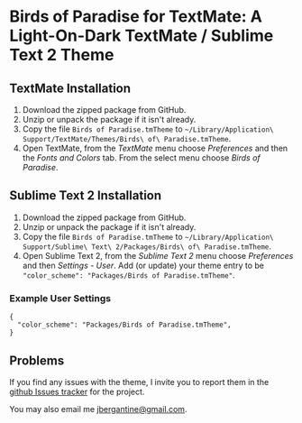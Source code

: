 Birds of Paradise for TextMate: A Light-On-Dark TextMate / Sublime Text 2 Theme
===============================================================================

TextMate Installation
---------------------

1. Download the zipped package from GitHub. 
2. Unzip or unpack the package if it isn't already. 
3. Copy the file `Birds of Paradise.tmTheme` to `~/Library/Application\ Support/TextMate/Themes/Birds\ of\ Paradise.tmTheme`.
4. Open TextMate, from the _TextMate_ menu choose _Preferences_ and then the _Fonts and Colors_ tab. From the select menu choose _Birds of Paradise_.

Sublime Text 2 Installation
---------------------------

1. Download the zipped package from GitHub.
2. Unzip or unpack the package if it isn't already. 
3. Copy the file `Birds of Paradise.tmTheme` to `~/Library/Application\ Support/Sublime\ Text\ 2/Packages/Birds\ of\ Paradise.tmTheme`.
4. Open Sublime Text 2, from the _Sublime Text 2_ menu choose _Preferences_ and then _Settings - User_. Add (or update) your theme entry to be `"color_scheme": "Packages/Birds of Paradise.tmTheme"`.


### Example User Settings

    { 
      "color_scheme": "Packages/Birds of Paradise.tmTheme",
    }


Problems
--------

If you find any issues with the theme, I invite you to report them in the [github Issues tracker](http://github.com/jbergantine/Birds-of-Paradise-for-TextMate/issues) for the project. 

You may also email me [jbergantine@gmail.com](mailto:jbergantine@gmail.com).
